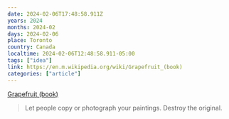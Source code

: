 ```yaml
---
date: 2024-02-06T17:48:58.911Z
years: 2024
months: 2024-02
days: 2024-02-06
place: Toronto
country: Canada
localtime: 2024-02-06T12:48:58.911-05:00
tags: ["idea"]
link: https://en.m.wikipedia.org/wiki/Grapefruit_(book)
categories: ["article"]
---
```

[Grapefruit (book)](https://en.m.wikipedia.org/wiki/Grapefruit_(book))

> Let people copy or photograph your paintings. Destroy the original.
